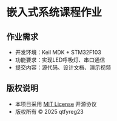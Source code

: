 # 嵌入式系统课程作业

## 作业需求
- 开发环境：Keil MDK + STM32F103
- 功能要求：实现LED呼吸灯、串口通信
- 提交内容：源代码、设计文档、演示视频

## 版权说明
- 本项目采用 [MIT License](LICENSE) 开源协议
- 版权所有 © 2025 qtfyreg23